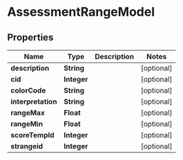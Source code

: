 

# AssessmentRangeModel


## Properties

| Name | Type | Description | Notes |
|------------ | ------------- | ------------- | -------------|
|**description** | **String** |  |  [optional] |
|**cid** | **Integer** |  |  [optional] |
|**colorCode** | **String** |  |  [optional] |
|**interpretation** | **String** |  |  [optional] |
|**rangeMax** | **Float** |  |  [optional] |
|**rangeMin** | **Float** |  |  [optional] |
|**scoreTempId** | **Integer** |  |  [optional] |
|**strangeid** | **Integer** |  |  [optional] |



